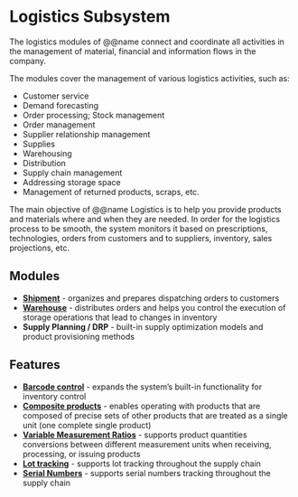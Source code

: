 # Logistics Subsystem

The logistics modules of @@name connect and coordinate all activities in the management of material, financial and information flows in the company.

The modules cover the management of various logistics activities, such as:

* Customer service
* Demand forecasting
* Order processing; Stock management
* Order management
* Supplier relationship management
* Supplies
* Warehousing
* Distribution
* Supply chain management
* Addressing storage space
* Management of returned products, scraps, etc.

The main objective of @@name Logistics is to help you provide products and materials where and when they are needed. 
In order for the logistics process to be smooth, the system monitors it based on prescriptions, technologies, orders from customers and to suppliers, inventory, sales projections, etc.

## Modules

* **[Shipment](shipment.md)** - organizes and prepares dispatching orders to customers
* **[Warehouse](warehouse-management.md)** - distributes orders and helps you control the execution of storage operations that lead to changes in inventory
* **Supply Planning / DRP** - built-in supply optimization models and product provisioning methods

## Features 

* **[Barcode control](barcode-control.md)** - expands the system’s built-in functionality for inventory control
* **[Composite products](composite-products.md)** - enables operating with products that are composed of precise sets of other products that are treated as a single unit (one complete single product)
* **[Variable Measurement Ratios](variable-measurement-ratios.md)** - supports product quantities conversions between different measurement units when receiving, processing, or issuing products
* **[Lot tracking](lot-tracking.md)** - supports lot tracking throughout the supply chain
* **[Serial Numbers](serial-numbers.md)** - supports serial numbers tracking throughout the supply chain
